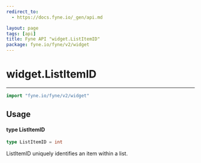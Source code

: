 ```yaml
---
redirect_to:
  - https://docs.fyne.io/_gen/api.md

layout: page
tags: [api]
title: Fyne API "widget.ListItemID"
package: fyne.io/fyne/v2/widget
---
```

# widget.ListItemID
---
```go
import "fyne.io/fyne/v2/widget"
```

## Usage

#### type ListItemID

```go
type ListItemID = int
```

ListItemID uniquely identifies an item within a list.
